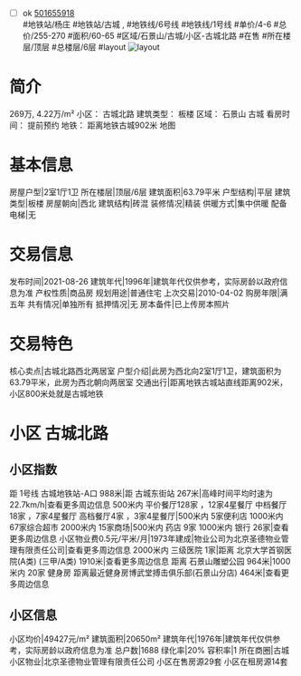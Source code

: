 - [ ] ok [501655918](https://bj.5i5j.com/ershoufang/501655918.html)  
 #地铁站/杨庄 #地铁站/古城 ,  #地铁线/6号线 #地铁线/1号线
#单价/4-6 #总价/255-270 #面积/60-65   #区域/石景山/古城/小区-古城北路 #在售 #所在楼层/顶层 #总楼层/6层 #layout 
![layout](http://image2a.5i5j.com/bdir/layout/109949.jpg_P5.jpg) 
# 简介 
 269万,  4.22万/m² 
小区： 古城北路
建筑类型： 板楼
区域： 石景山 古城
看房时间： 提前预约
地铁： 距离地铁古城902米 地图
# 基本信息 
 房屋户型|2室1厅1卫
所在楼层|顶层/6层
建筑面积|63.79平米
户型结构|平层
建筑类型|板楼
房屋朝向|西北
建筑结构|砖混
装修情况|精装
供暖方式|集中供暖
配备电梯|无
# 交易信息 
 发布时间|2021-08-26
建筑年代|1996年|建筑年代仅供参考，实际房龄以政府信息为准
产权性质|商品房
规划用途|普通住宅
上次交易|2010-04-02
购房年限|满五年
共有情况|单独所有
抵押情况|无
房本备件|已上传房本照片
# 交易特色 
 核心卖点|古城北路西北两居室
户型介绍|此房为西北向2室1厅1卫，建筑面积为63.79平米，此房为西北朝向两居室
交通出行|距离地铁古城站直线距离902米，小区800米处就是古城地铁
# 小区 古城北路
## 小区指数 
 距 1号线 古城地铁站-A口 988米|距 古城东街站 267米|高峰时间平均时速为22.7km/h|查看更多周边信息
500米内 平价餐厅128家 ，12家4星餐厅
中档餐厅18家 ，7家4星餐厅
高档餐厅4家 ，3家4星餐厅|500米内 5家便利店
1000米内 67家综合超市
2000米内 15家商场|500米内 药店 9家
1000米内 银行 26家|查看更多周边信息
小区物业费0.5元/平米/月|1973年建成|物业公司为北京圣德物业管理有限责任公司|查看更多周边信息
2000米内 三级医院 1家|距离 北京大学首钢医院(A类) (三甲/A类) 1910米|查看更多周边信息
距离 石景山雕塑公园 964米|1000米内 20家 健身房
距离最近健身房博武堂搏击俱乐部(石景山分店) 464米|查看更多周边信息
## 小区信息 
 小区均价|49427元/m²
建筑面积|20650m²
建筑年代|1976年|建筑年代仅供参考，实际房龄以政府信息为准
总户数|1688
绿化率|20%
容积率|1
所在商圈|古城
小区物业|北京圣德物业管理有限责任公司
小区在售房源29套
小区在租房源14套
